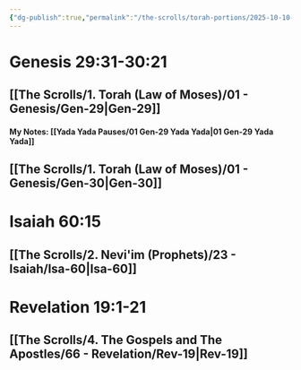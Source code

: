```yaml
---
{"dg-publish":true,"permalink":"/the-scrolls/torah-portions/2025-10-10-shabbat-reading/","tags":["TheScrolls","TorahPortions"]}
---
```


# Genesis 29:31-30:21
## [[The Scrolls/1. Torah (Law of Moses)/01 - Genesis/Gen-29\|Gen-29]]
#### My Notes: [[Yada Yada Pauses/01 Gen-29 Yada Yada\|01 Gen-29 Yada Yada]]
## [[The Scrolls/1. Torah (Law of Moses)/01 - Genesis/Gen-30\|Gen-30]]
# Isaiah 60:15
## [[The Scrolls/2. Nevi'im (Prophets)/23 - Isaiah/Isa-60\|Isa-60]]
# Revelation 19:1-21
## [[The Scrolls/4. The Gospels and The Apostles/66 - Revelation/Rev-19\|Rev-19]]